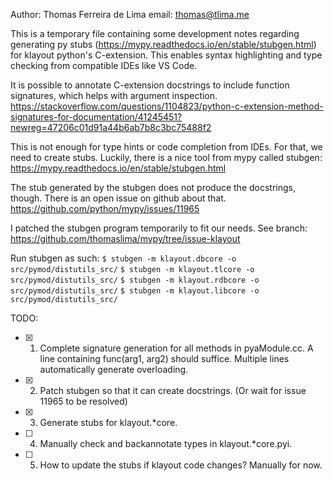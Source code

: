 Author: Thomas Ferreira de Lima
email: thomas@tlima.me

This is a temporary file containing some development notes regarding generating py stubs (https://mypy.readthedocs.io/en/stable/stubgen.html) for klayout python's C-extension. This enables syntax highlighting and type checking from compatible IDEs like VS Code.

It is possible to annotate C-extension docstrings to include function signatures, which helps with argument inspection.
https://stackoverflow.com/questions/1104823/python-c-extension-method-signatures-for-documentation/41245451?newreg=47206c01d91a44b6ab7b8c3bc75488f2

This is not enough for type hints or code completion from IDEs. For that, we need to create stubs. Luckily, there is a nice tool from mypy called stubgen:
https://mypy.readthedocs.io/en/stable/stubgen.html

The stub generated by the stubgen does not produce the docstrings, though. There is an open issue on github about that.
https://github.com/python/mypy/issues/11965

I patched the stubgen program temporarily to fit our needs. See branch: https://github.com/thomaslima/mypy/tree/issue-klayout

Run stubgen as such:
`$ stubgen -m klayout.dbcore -o src/pymod/distutils_src/`
`$ stubgen -m klayout.tlcore -o src/pymod/distutils_src/`
`$ stubgen -m klayout.rdbcore -o src/pymod/distutils_src/`
`$ stubgen -m klayout.libcore -o src/pymod/distutils_src/`

TODO:
- [x] 1. Complete signature generation for all methods in pyaModule.cc. A line containing func(arg1, arg2) should suffice. Multiple lines automatically generate overloading.
- [x] 2. Patch stubgen so that it can create docstrings. (Or wait for issue 11965 to be resolved)
- [x] 3. Generate stubs for klayout.*core.
- [ ] 4. Manually check and backannotate types in klayout.*core.pyi.
- [ ] 5. How to update the stubs if klayout code changes? Manually for now.